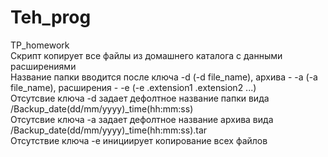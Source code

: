 # Teh_prog
TP_homework <br />
Скрипт копирует все файлы из домашнего каталога с данными расширениями <br />
Название папки вводится после ключа -d (-d file_name), архива - -a (-a file_name), расширения - -e (-e .extension1 .extension2 ...)<br />
Отсутсвие ключа -d задает дефолтное название папки вида /Backup_date(dd/mm/yyyy)_time(hh:mm:ss) <br />
Отсутсвие ключа -a задает дефолтное название архива вида /Backup_date(dd/mm/yyyy)_time(hh:mm:ss).tar <br />
Отсутствие ключа -e инициирует копирование всех файлов <br />


